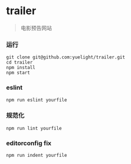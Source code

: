 # trailer

> 电影预告网站

### 运行

```
git clone git@github.com:yuelight/trailer.git
cd trailer
npm install
npm start
```

### eslint
```
npm run eslint yourfile
```

### 规范化
```
npm run lint yourfile
```

### editorconfig fix
```
npm run indent yourfile
```
